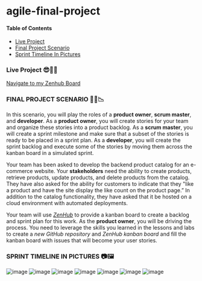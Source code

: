 # agile-final-project

#### Table of Contents
- [Live Project](#live-project)
- [Final Project Scenario](#final-project-scenario)
- [Sprint Timeline In Pictures](#sprint-timeline-pictures)

### Live Project 😎🎉🎉
[Navigate to my Zenhub Board](https://app.zenhub.com/workspaces/final-project-6437ead93d764e535349df47/board)


### FINAL PROJECT SCENARIO 👩‍💻📉

In this scenario, you will play the roles of a **product owner**, **scrum master**, and **developer**. As a **product owner**, you will create stories for your team and organize these stories into a product backlog. As a **scrum master**, you will create a sprint milestone and make sure that a subset of the stories is ready to be placed in a sprint plan. As a **developer**, you will create the sprint backlog and execute some of the stories by moving them across the kanban board in a simulated sprint. 

Your team has been asked to develop the backend product catalog for an e-commerce website. Your **stakeholders** need the ability to create products, retrieve products, update products, and delete products from the catalog. They have also asked for the ability for customers to indicate that they "like a product and have the site display the like count on the product page.” In addition to the catalog functionality, they have asked that it be hosted on a cloud environment with automated deployments. 

Your team will use [*ZenHub*](https://app.zenhub.com) to provide a kanban board to create a backlog and sprint plan for this work. As the **product owner**, you will be driving the process. You need to leverage the skills you learned in the lessons and labs to create a *new GitHub repository* and *ZenHub kanban board* and fill the kanban board with issues that will become your user stories. 


### SPRINT TIMELINE IN PICTURES 📷🖼

![image](https://user-images.githubusercontent.com/33615794/231768023-8b9f10a4-fa09-4a18-abd7-b113e30e1729.png)
![image](https://user-images.githubusercontent.com/33615794/231768170-f56d5eb7-f8cb-4b0f-89ed-de09c1bb9e26.png)
![image](https://user-images.githubusercontent.com/33615794/231768208-5af49e6c-4dde-4c44-b69e-79583f82c15c.png)
![image](https://user-images.githubusercontent.com/33615794/231767989-4a5c15bc-d17d-483a-91ce-aa2992a34792.png)
![image](https://user-images.githubusercontent.com/33615794/231767925-26490a46-017f-4f79-a922-7253ae57dbc4.png)
![image](https://user-images.githubusercontent.com/33615794/231767856-a1a96755-aa2b-4fff-99a4-e6117f43900f.png)
![image](https://user-images.githubusercontent.com/33615794/231766911-3fb6648b-934b-48ac-963e-ba67d5431dfc.png)
